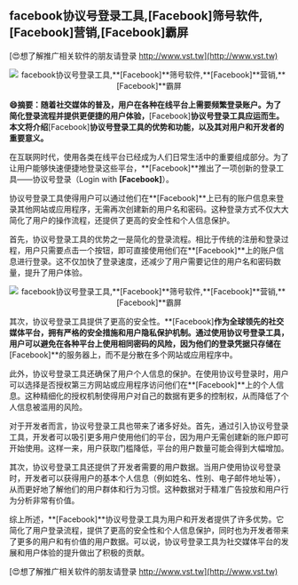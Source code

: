 ## **facebook协议号登录工具,**[Facebook]**筛号软件,**[Facebook]**营销,**[Facebook]**霸屏**

[😍想了解推广相关软件的朋友请登录 http://www.vst.tw](http://www.vst.tw)

 <center><img src="https://vst.tw/MP4/tuiguang/png/6.png" alt="facebook协议号登录工具,**[Facebook]**筛号软件,**[Facebook]**营销,**[Facebook]**霸屏"></center>

**😄摘要：随着社交媒体的普及，用户在各种在线平台上需要频繁登录账户。为了简化登录流程并提供更便捷的用户体验，**[Facebook]**协议号登录工具应运而生。本文将介绍**[Facebook]**协议号登录工具的优势和功能，以及其对用户和开发者的重要意义。**

在互联网时代，使用各类在线平台已经成为人们日常生活中的重要组成部分。为了让用户能够快速便捷地登录这些平台，**[Facebook]**推出了一项创新的登录工具——协议号登录（Login with **[Facebook]**）。

协议号登录工具使得用户可以通过他们在**[Facebook]**上已有的账户信息来登录其他网站或应用程序，无需再次创建新的用户名和密码。这种登录方式不仅大大简化了用户的操作流程，还提供了更高的安全性和个人信息保护。

首先，协议号登录工具的优势之一是简化的登录流程。相比于传统的注册和登录过程，用户只需要点击一个按钮，即可直接使用他们在**[Facebook]**上的账户信息进行登录。这不仅加快了登录速度，还减少了用户需要记住的用户名和密码数量，提升了用户体验。

 <center><img src="https://vst.tw/MP4/tuiguang/png/2.png" alt="facebook协议号登录工具,**[Facebook]**筛号软件,**[Facebook]**营销,**[Facebook]**霸屏"></center>

其次，协议号登录工具提供了更高的安全性。**[Facebook]**作为全球领先的社交媒体平台，拥有严格的安全措施和用户隐私保护机制。通过使用协议号登录工具，用户可以避免在各种平台上使用相同密码的风险，因为他们的登录凭据只存储在**[Facebook]**的服务器上，而不是分散在多个网站或应用程序中。

此外，协议号登录工具还确保了用户个人信息的保护。在使用协议号登录时，用户可以选择是否授权第三方网站或应用程序访问他们在**[Facebook]**上的个人信息。这种精细化的授权机制使得用户对自己的数据有更多的控制权，从而降低了个人信息被滥用的风险。

对于开发者而言，协议号登录工具也带来了诸多好处。首先，通过引入协议号登录工具，开发者可以吸引更多用户使用他们的平台，因为用户无需创建新的账户即可开始使用。这样一来，用户获取门槛降低，平台的用户数量可能会得到大幅增加。

其次，协议号登录工具还提供了开发者需要的用户数据。当用户使用协议号登录时，开发者可以获得用户的基本个人信息（例如姓名、性别、电子邮件地址等），从而更好地了解他们的用户群体和行为习惯。这种数据对于精准广告投放和用户行为分析非常有价值。

综上所述，**[Facebook]**协议号登录工具为用户和开发者提供了许多优势。它简化了用户登录流程，提供了更高的安全性和个人信息保护，同时也为开发者带来了更多的用户和有价值的用户数据。可以说，协议号登录工具为社交媒体平台的发展和用户体验的提升做出了积极的贡献。

[😍想了解推广相关软件的朋友请登录 http://www.vst.tw](http://www.vst.tw)



